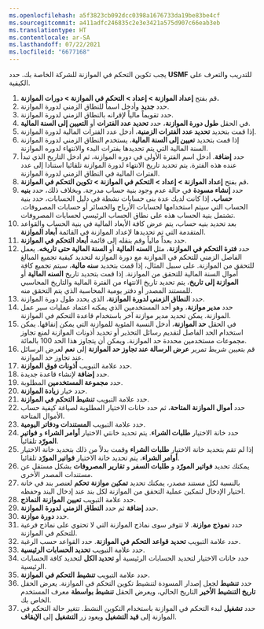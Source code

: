 ```yaml
---
ms.openlocfilehash: a5f3823cb092dcc0398a1676733da19be83be4cf
ms.sourcegitcommit: a411adfc246835c2e3e3421a575d907c66eab3eb
ms.translationtype: HT
ms.contentlocale: ar-SA
ms.lasthandoff: 07/22/2021
ms.locfileid: "6677168"
---
```

يجب تكوين التحكم في الموازنة للشركة الخاصة بك. حدد **USMF** للتدريب والتعرف على الكيفية.

1.  قم بفتح **إعداد الموازنة > إعداد > التحكم في الموازنة > دورات الموازنة.**
2.  حدد **جديد** وأدخل اسماً للنطاق الزمني لدورة الموازنة.
3.  حدد تقويماً مالياً لإقرانه بالنطاق الزمني لدورة الموازنة.
4.  في الحقل **طول دورة الموازنة**، حدد **تحديد عدد الفترات** أو **التعيين إلى السنة المالية**.
5.  إذا قمت بتحديد **تحديد عدد الفترات الزمنية**، أدخل عدد الفترات المالية لدورة الموازنة.
6.  إذا قمت بتحديد **تعيين إلى السنة المالية**، يستخدم النطاق الزمني لدورة الموازنة السنة المالية التي يتم تحديدها بفترات البدء والانتهاء لدوره الموازنة.
7.  حدد **إضافة**. أدخل اسم الفترة الأولى في دوره الموازنة، ثم ادخل التاريخ الذي تبدأ عنده هذه الفترة. يتم تحديد تاريخ الانتهاء لدورة الموازنة تلقائيا استنادا إلى عدد الفترات المالية في النطاق الزمني لدورة الموازنة.
8.  قم بفتح **إعداد الموازنة > إعداد > التحكم في الموازنة > تكوين التحكم في الموازنة.**
9.  حدد **إنشاء مسودة** في حالة عدم وجود بنية حساب مدرجة. وبخلاف ذلك، حدد **بنيه حساب.** إذا كانت لديك عدة بنى حسابات نشطة في دليل الحسابات، حدد بنية الحساب التي سيتم استخدامها لحسابات الأرباح والخسائر أو حسابات المصروفات. تشتمل بنية الحساب هذه على نطاق الحساب الرئيسي لحسابات المصروفات.
10. بعد تحديد بنيه حساب، يتم عرض كافة الأبعاد المالية في بنية الحساب والقواعد المتقدمة التي تم تحديدها لإعداد الموازنة في القائمة **أبعاد الموازنة**.
11. حدد بعداً مالياً وقم بنقله إلى قائمة **أبعاد التحكم في الموازنة**.
12. حدد **فترة التحكم في الموازنة**، مثل **السنه المالية** أو **السنة المالية حتى تاريخه**. يعمل الفاصل الزمني للتحكم في الموازنة مع دورة الموازنة لتحديد كيفية تجميع المبالغ للتحقق من الموازنة. على سبيل المثال، إذا قمت بتحديد **سنه مالية**، سيتم تجميع كافة أموال السنة المالية للتحقق من الموازنة. إذا قمت بتحديد تاريخ **السنه المالية** أو **الموازنة إلى تاريخ**، يتم تحديد تاريخ الانتهاء من الفترة المالية والتاريخ المحاسبي للمستند المصدر أو دفتر يومية المحاسبة الذي يتم التحقق منه.
13. حدد **النطاق الزمني لدورة الموازنة**، الذي يحدد طول دورة الموازنة.
14. حدد **مدير موازنة**، وهو أحد المستخدمين الذي يمكنه اعتماد عمليات سير عمل الموازنة. يمكن تحديد مدير موازنة آخر باستخدام قاعدة التحكم في الموازنة.
15. في الحقل **حد الموازنة**، أدخل النسبة المئوية للموازنة التي يمكن إنفاقها. يمكن استخدام الحد الفاصل لتقديم رسائل التحذير أو تحديد أذونات الموازنة لمنع تجاوز مجموعات مستخدمين محددة حد الموازنة. ويمكن أن يتجاوز هذا الحد 100 بالمائة.
16. قم بتعيين شريط تمرير **عرض الرسالة عند تجاوز حد الموازنة** إلى **نعم** لعرض الرسائل عند تجاوز حد الموازنة.
17. حدد علامة التبويب **أذونات فوق الموازنة**.
18. حدد **إضافة** لإنشاء قاعدة جديدة.
19. حدد **مجموعة المستخدمين** المطلوبة.
20. حدد خيار **زيادة الموازنة**.
21. حدد علامة التبويب **تنشيط التحكم في الموازنة**.
22. حدد **أموال الموازنة المتاحة**، ثم حدد خانات الاختيار المطلوبة لصياغة كيفية حساب الأموال المتاحة.
23. حدد علامة التبويب **المستندات ودفاتر اليومية**.
24. حدد خانة الاختيار **طلبات الشراء**. يتم تحديد خانتي الاختيار **أوامر الشراء** و **فواتير المورّد** تلقائياً.
25. إذا لم تقم بتحديد خانة الاختيار **طلبات الشراء** وقمت بدلاً من ذلك بتحديد خانة الاختيار **أوامر الشراء**، يتم تحديد خانة الاختيار **فواتير المورّد** تلقائيا.
26. يمكنك تحديد **فواتير المورّد** و **طلبات السفر** و **تقارير المصروفات** بشكل مستقل عن مستندات المصدر الأخرى.
27. بالنسبة لكل مستند مصدر، يمكنك تحديد **تمكين** **موازنة** **تحكم** لعنصر بند في خانة اختيار الإدخال لتمكين عملية التحقق من الموازنة لكل بند عند إدخال البند وحفظه.
28. حدد علامة التبويب **تعيين** **الموازنة** **النماذج**.
29. حدد **إضافة** ثم حدد **النطاق** **الزمني** **لدورة**
    **الموازنة**.
30. حدد **دورة** **موازنة**.
31. حدد **نموذج** **موازنة**. لا تتوفر سوى نماذج الموازنة التي لا تحتوي على نماذج فرعية للتحكم في الموازنة.
32. حدد علامة التبويب **تحديد** **قواعد** **التحكم** **في الموازنة**. حدد القواعد حسب الرغبة.
33. حدد علامة التبويب **تحديد الحسابات الرئيسية**.
34. حدد خانات الاختيار لتحديد الحسابات الرئيسية أو **تحديد الكل** لتحديد كافة الحسابات الرئيسية.
35. حدد علامة التبويب **تنشيط** **التحكم في** **الموازنة**.
36. حدد **تنشيط** لجعل إصدار المسودة لتنشيط تكوين التحكم في الموازنة. يعرض الحقل **تاريخ التنشيط الأخير** التاريخ الحالي، ويعرض الحقل **تنشيط بواسطة** معرف المستخدم الخاص بك.
37. حدد **تشغيل** لبدء التحكم في الموازنة باستخدام التكوين النشط. تتغير حالة التحكم في الموازنة إلى **قيد التشغيل** ويعود زر **التشغيل** إلى **الإيقاف**.

